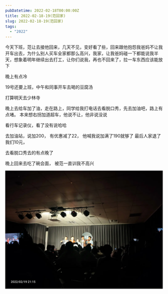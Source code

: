 ```yaml
---
pubDatetime: 2022-02-18T00:00:00Z
title: 2022-02-18-19(范回家)
slug: 2022-02-18-19(范回家)
tags:
  - "2022"
---
```


今天下班，范让去接他回来，几天不见，变好看了些，回来跟他抱怨我爸妈不让我开车出去，为什么别人买车全家都那么高兴，我家，让我爸妈碰一下都能说我半天，想象着明年继续出去打工，让你们说我，再也不回来了，拉一车东西应该能放下

晚上有点冷

19号还要上班，中午和同事开车去喝的豆腐汤

打算明天去少林寺

晚上去给车加了油，走在路上，同学给我打电话去看脱口秀，先去加油吧，路上有点堵。
本来想右拐加道超车，他说不让，他非说没说

看行车记录仪，看了没有说哈哈

去加油站，说加200， 有优惠减了22， 他喊我说加满了190就够了
最后人家退了我们10元，

去看脱口秀去的有点晚了

晚上回来去吃了碗会面， 被范一直训我不高兴

![](../../img/6904315-8dfd25fe26bd3dc3.jpg)
